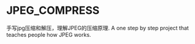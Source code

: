 # JPEG_COMPRESS
手写jpg压缩和解压，理解JPEG的压缩原理.
A one step by step project that teaches people how JPEG works.
